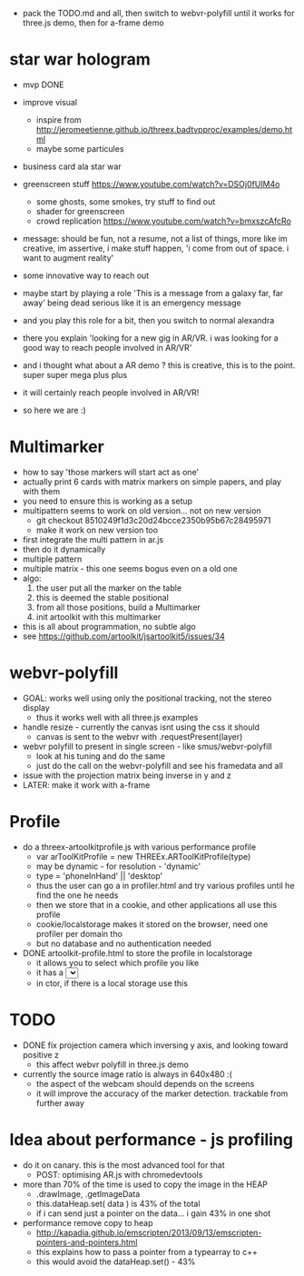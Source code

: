- pack the TODO.md and all, then switch to webvr-polyfill until it works for three.js demo, then for a-frame demo

# star war hologram
- mvp DONE
- improve visual 
  - inspire from http://jeromeetienne.github.io/threex.badtvpproc/examples/demo.html
  - maybe some particules
  
- business card ala star war 
- greenscreen stuff https://www.youtube.com/watch?v=DSOj0fUIM4o
  - some ghosts, some smokes, try stuff to find out
  - shader for greenscreen 
  - crowd replication https://www.youtube.com/watch?v=bmxszcAfcRo


- message: should be fun, not a resume, not a list of things, more like im creative, im assertive, i make stuff happen, 
'i come from out of space. i want to augment reality'
- some innovative way to reach out
- maybe start by playing a role 'This is a message from a galaxy far, far away' being dead serious like it is an emergency message
- and you play this role for a bit, then you switch to normal alexandra
- there you explain 'looking for a new gig in AR/VR. i was looking for a good way to reach people involved in AR/VR'
- and i thought what about a AR demo ? this is creative, this is to the point. super super mega plus plus
- it will certainly reach people involved in AR/VR!
- so here we are :) 


# Multimarker
- how to say 'those markers will start act as one'
- actually print 6 cards with matrix markers on simple papers, and play with them
- you need to ensure this is working as a setup
- multipattern seems to work on old version... not on new version
  - git checkout 8510249f1d3c20d24bcce2350b95b67c28495971
  - make it work on new version too
- first integrate the multi pattern in ar.js
- then do it dynamically
- multiple pattern
- multiple matrix - this one seems bogus even on a old one
- algo: 
  1. the user put all the marker on the table
  2. this is deemed the stable positional
  3. from all those positions, build a Multimarker
  4. init artoolkit with this multimarker
- this is all about programmation, no subtle algo
- see https://github.com/artoolkit/jsartoolkit5/issues/34

# webvr-polyfill
- GOAL: works well using only the positional tracking, not the stereo display
  - thus it works well with all three.js examples
- handle resize - currently the canvas isnt using the css it should
  - canvas is sent to the webvr with .requestPresent(layer)
- webvr polyfill to present in single screen - like smus/webvr-polyfill
  - look at his tuning and do the same
  - just do the call on the webvr-polyfill and see his framedata and all
- issue with the projection matrix being inverse in y and z
- LATER: make it work with a-frame

# Profile
- do a threex-artoolkitprofile.js with various performance profile
  - var arToolKitProfile = new THREEx.ARToolKitProfile(type)
  - may be dynamic - for resolution - 'dynamic'
  - type = 'phoneInHand' || 'desktop'
  - thus the user can go a in profiler.html and try various profiles until he find the one he needs
  - then we store that in a cookie, and other applications all use this profile
  - cookie/localstorage makes it stored on the browser, need one profiler per domain tho
  - but no database and no authentication needed
- DONE artoolkit-profile.html to store the profile in localstorage
  - it allows you to select which profile you like
  - it has a <select> and store it in the storage - desktop-normal - phone-normal - phone-slow - dynamic
  - in ctor, if there is a local storage use this

# TODO
- DONE fix projection camera which inversing y axis, and looking toward positive z
  - this affect webvr polyfill in three.js demo
- currently the source image ratio is always in 640x480 :(
  - the aspect of the webcam should depends on the screens
  - it will improve the accuracy of the marker detection. trackable from further away

# Idea about performance - js profiling
- do it on canary. this is the most advanced tool for that
  - POST: optimising AR.js with chromedevtools
- more than 70% of the time is used to copy the image in the HEAP
  - .drawImage, .getImageData
  - this.dataHeap.set( data ) is 43% of the total
  - if i can send just a pointer on the data... i gain 43% in one shot
- performance remove copy to heap
  - http://kapadia.github.io/emscripten/2013/09/13/emscripten-pointers-and-pointers.html
  - this explains how to pass a pointer from a typearray to c++ 
  - this would avoid the dataHeap.set() - 43%
